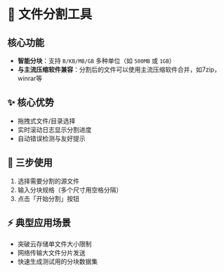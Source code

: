 # 📁 文件分割工具

## 核心功能  
- **智能分块**：支持 `B/KB/MB/GB` 多种单位（如 `500MB` 或 `1GB`）  
- **与主流压缩软件兼容**：分割后的文件可以使用主流压缩软件合并，如7zip，winrar等 

## ✨ 核心优势  
- 拖拽式文件/目录选择  
- 实时滚动日志显示分割进度  
- 自动错误检测与友好提示  

## 🚀 三步使用  
1. 选择需要分割的源文件  
2. 输入分块规格（多个尺寸用空格分隔）  
3. 点击「开始分割」按钮  

## ⚡ 典型应用场景  
- 突破云存储单文件大小限制  
- 网络传输大文件分片发送  
- 快速生成测试用的分块数据集  
